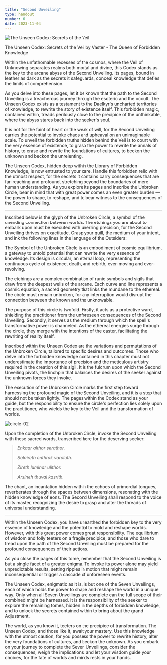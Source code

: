 ```yaml
---
title: "Second Unveiling"
type: handout
number: 6
date: 2023-11-04
---
```


![The Unseen Codex: Secrets of the Veil](/session-reports/assets/images/handouts/second-unveiling-01.png)

The Unseen Codex: Secrets of the Veil
by Vaster - The Queen of Forbidden Knowledge 

Within the unfathomable recesses of the cosmos, where the Veil of Unknowing separates realms both mortal and divine, this Codex stands as the key to the arcane abyss of the Second Unveiling. Its pages, bound in leather as dark as the secrets it safeguards, conceal knowledge that defies the limits of comprehension.

As you delve into these pages, let it be known that the path to the Second Unveiling is a treacherous journey through the esoteric and the occult. The Unseen Codex exists as a testament to the Daelkyr's uncharted territories of knowledge, to rewrite the story of existence itself. This forbidden magic, contained within, treads perilously close to the precipice of the unthinkable, where the abyss stares back into the seeker's soul.

It is not for the faint of heart or the weak of will, for the Second Unveiling carries the potential to invoke chaos and upheaval on an unimaginable scale. To unveil the forbidden truths hidden behind the Veil is to court with the very essence of existence, to grasp the power to rewrite the annals of history, to erase and rewrite the foundations of cultures, to beckon the unknown and beckon the unrelenting.

The Unseen Codex, hidden deep within the Library of Forbidden Knowledge, is now entrusted to your care. Handle this forbidden relic with the utmost respect, for the secrets it contains carry consequences that are far-reaching and profound, stretching beyond the boundaries of mere human understanding. As you explore its pages and inscribe the Unbroken Circle, bear in mind that with great power comes an even greater burden — the power to shape, to reshape, and to bear witness to the consequences of the Second Unveiling.

---

Inscribed below is the glyph of the Unbroken Circle, a symbol of the unending connection between worlds. The etchings you are about to embark upon must be executed with unerring precision, for the Second Unveiling thrives on exactitude. Grasp your quill, the medium of your intent, and ink the following lines in the language of the Outsiders:

The Symbol of the Unbroken Circle is an embodiment of cosmic equilibrium, a gateway to untold potential that can rewrite the very essence of knowledge. Its design is circular, an eternal loop, representing the continuous cycle of existence, death, and rebirth, ever-moving and ever-revolving.

The etchings are a complex combination of runic symbols and sigils that draw from the deepest wells of the arcane. Each curve and line represents a cosmic equation, a sacred geometry that links the mundane to the ethereal. The circle must remain unbroken, for any interruption would disrupt the connection between the known and the unknowable.

The purpose of this circle is twofold. Firstly, it acts as a protective ward, shielding the practitioner from the unforeseen consequences of the Second Unveiling. Secondly, it serves as the medium through which the spell's transformative power is channeled. As the ethereal energies surge through the circle, they merge with the intentions of the caster, facilitating the rewriting of reality itself.

Inscribed within the Unseen Codex are the variations and permutations of the Unbroken Circle, tailored to specific desires and outcomes. Those who delve into the forbidden knowledge contained in this chapter must not underestimate the importance of precision and the meticulous artistry required in the creation of this sigil. It is the fulcrum upon which the Second Unveiling pivots, the linchpin that balances the desires of the seeker against the unknown forces they invoke.

The execution of the Unbroken Circle marks the first step toward harnessing the profound magic of the Second Unveiling, and it is a step that should not be taken lightly. The pages within the Codex stand as your guide, but the responsibility to ensure the circle's perfection lies solely upon the practitioner, who wields the key to the Veil and the transformation of worlds.

![circle-02](/session-reports/assets/images/handouts/circle-02.png)

Upon the completion of the Unbroken Circle, invoke the Second Unveiling with these sacred words, transcribed here for the deserving seeker:

> *Enkaar althor serathor.*
>
> *Solaireth enthrak varoluth.*
>
> *Zireth luminar ulithor.*
>
> *Arsineh thuval kasrith.*

The chant, an incantation hidden within the echoes of primordial tongues, reverberates through the spaces between dimensions, resonating with the hidden knowledge of eons. The Second Unveiling shall respond to the voice of its master, recognizing the desire to grasp and alter the threads of universal understanding.

---

Within the Unseen Codex, you have unearthed the forbidden key to the very essence of knowledge and the potential to mold and reshape worlds. However, with this great power comes great responsibility. The equilibrium of wisdom and folly teeters on a fragile precipice, and those who dare to tread upon the path of the Second Unveiling must be prepared for the profound consequences of their actions.

As you close the pages of this tome, remember that the Second Unveiling is but a single facet of a greater enigma. To invoke its power alone may yield unpredictable results, setting ripples in motion that might remain inconsequential or trigger a cascade of unforeseen events.

The Unseen Codex, enigmatic as it is, is but one of the Seven Unveilings, each of which holds the power to shape and reshape the world in a unique way. Only when all Seven Unveilings are complete can the full scope of their combined might be harnessed. It is the responsibility of the seeker to explore the remaining tomes, hidden in the depths of forbidden knowledge, and to unlock the secrets contained within to bring about the grand Adjustment.

The world, as you know it, teeters on the precipice of transformation. The Unseen Codex, and those like it, await your mastery. Use this knowledge with the utmost caution, for you possess the power to rewrite history, alter the very foundations of cultures, and beckon the unknown. As you embark on your journey to complete the Seven Unveilings, consider the consequences, weigh the implications, and let your wisdom guide your choices, for the fate of worlds and minds rests in your hands.
